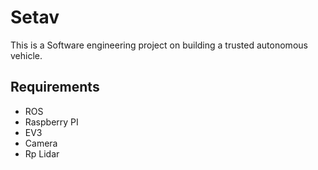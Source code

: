 # Setav

This is a Software engineering project on building a trusted autonomous vehicle.

## Requirements
- ROS
- Raspberry PI
- EV3
- Camera
- Rp Lidar

